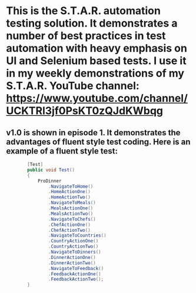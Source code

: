 # This is the S.T.A.R. automation testing solution. It demonstrates a number of best practices in test automation with heavy emphasis on UI and Selenium based tests. I use it in my weekly demonstrations of my S.T.A.R. YouTube channel: https://www.youtube.com/channel/UCKTRl3jf0PsKT0zQJdKWbqg
## v1.0 is shown in episode 1. It demonstrates the advantages of fluent style test coding. Here is an example of a fluent style test:
```csharp
        [Test]
        public void Test()
        {
            ProDinner
                .NavigateToHome()
                .HomeActionOne()
                .HomeActionTwo()
                .NavigateToMeals()
                .MealsActionOne()
                .MealsActionTwo()
                .NavigateToChefs()
                .ChefActionOne()
                .ChefActionTwo()
                .NavigateToCountries()
                .CountryActionOne()
                .CountryActionTwo()
                .NavigateToDinners()
                .DinnerActionOne()
                .DinnerActionTwo()
                .NavigateToFeedback()
                .FeedbackActionOne()
                .FeedbackActionTwo();
        }
```
